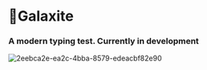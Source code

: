 # 🌌Galaxite
### A modern typing test. Currently in development


![2eebca2e-ea2c-4bba-8579-edeacbf82e90](https://user-images.githubusercontent.com/97550617/169689994-759eda47-56ac-431a-8ecc-74bb378836d3.jpg)
